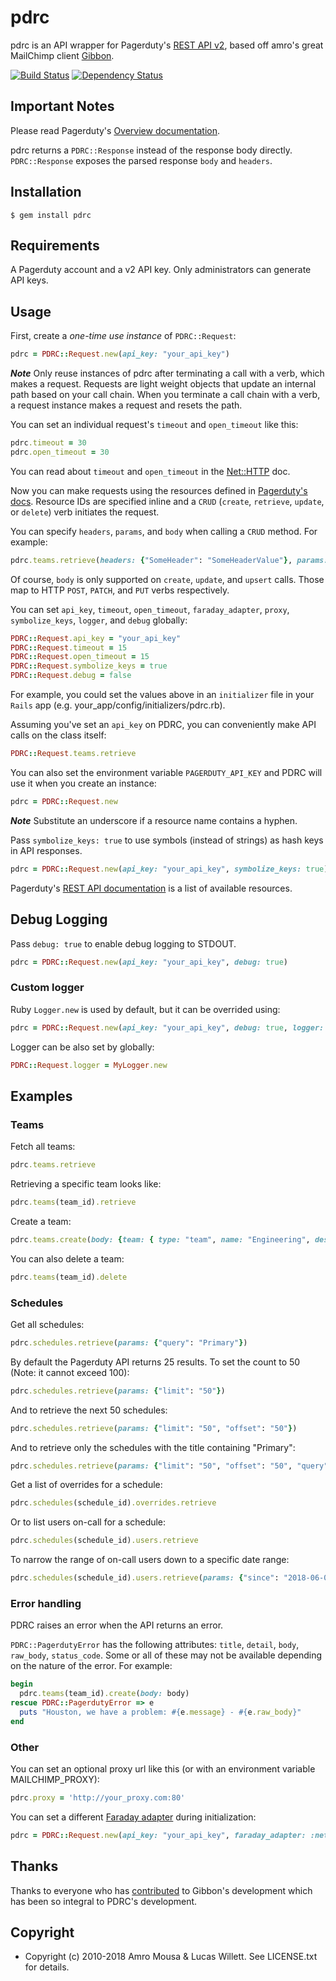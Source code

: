 # pdrc

pdrc is an API wrapper for Pagerduty's [REST API v2](https://v2.developer.pagerduty.com/docs/rest-api), based off amro's great MailChimp client [Gibbon](https://github.com/amro/gibbon).

[![Build Status](https://secure.travis-ci.org/ltw/pdrc.svg)](http://travis-ci.org/ltw/pdrc)
[![Dependency Status](https://gemnasium.com/ltw/pdrc.svg)](https://gemnasium.com/ltw/pdrc)

## Important Notes

Please read Pagerduty's [Overview documentation](https://v2.developer.pagerduty.com/docs/rest-api).

pdrc returns a `PDRC::Response` instead of the response body directly. `PDRC::Response` exposes the parsed response `body` and `headers`.

## Installation

    $ gem install pdrc

## Requirements

A Pagerduty account and a v2 API key. Only administrators can generate API keys.

## Usage

First, create a *one-time use instance* of `PDRC::Request`:

```ruby
pdrc = PDRC::Request.new(api_key: "your_api_key")
```

***Note*** Only reuse instances of pdrc after terminating a call with a verb, which makes a request. Requests are light weight objects that update an internal path based on your call chain. When you terminate a call chain with a verb, a request instance makes a request and resets the path.

You can set an individual request's `timeout` and `open_timeout` like this:

```ruby
pdrc.timeout = 30
pdrc.open_timeout = 30
```

You can read about `timeout` and `open_timeout` in the [Net::HTTP](https://ruby-doc.org/stdlib-2.3.3/libdoc/net/http/rdoc/Net/HTTP.html) doc.

Now you can make requests using the resources defined in [Pagerduty's docs](https://v2.developer.pagerduty.com/v2/page/api-reference). Resource IDs are specified inline and a `CRUD` (`create`, `retrieve`, `update`, or `delete`) verb initiates the request.

You can specify `headers`, `params`, and `body` when calling a `CRUD` method. For example:

```ruby
pdrc.teams.retrieve(headers: {"SomeHeader": "SomeHeaderValue"}, params: {"query_param": "query_param_value"})
```

Of course, `body` is only supported on `create`, `update`, and `upsert` calls. Those map to HTTP `POST`, `PATCH`, and `PUT` verbs respectively.

You can set `api_key`, `timeout`, `open_timeout`, `faraday_adapter`, `proxy`, `symbolize_keys`, `logger`, and `debug` globally:

```ruby
PDRC::Request.api_key = "your_api_key"
PDRC::Request.timeout = 15
PDRC::Request.open_timeout = 15
PDRC::Request.symbolize_keys = true
PDRC::Request.debug = false
```

For example, you could set the values above in an `initializer` file in your `Rails` app (e.g. your\_app/config/initializers/pdrc.rb).

Assuming you've set an `api_key` on PDRC, you can conveniently make API calls on the class itself:

```ruby
PDRC::Request.teams.retrieve
```

You can also set the environment variable `PAGERDUTY_API_KEY` and PDRC will use it when you create an instance:

```ruby
pdrc = PDRC::Request.new
```

***Note*** Substitute an underscore if a resource name contains a hyphen.

Pass `symbolize_keys: true` to use symbols (instead of strings) as hash keys in API responses.

```ruby
pdrc = PDRC::Request.new(api_key: "your_api_key", symbolize_keys: true)
```

Pagerduty's [REST API documentation](https://v2.developer.pagerduty.com/v2/page/api-reference) is a list of available resources.

## Debug Logging

Pass `debug: true` to enable debug logging to STDOUT.

```ruby
pdrc = PDRC::Request.new(api_key: "your_api_key", debug: true)
```

### Custom logger

Ruby `Logger.new` is used by default, but it can be overrided using:

```ruby
pdrc = PDRC::Request.new(api_key: "your_api_key", debug: true, logger: MyLogger.new)
```

Logger can be also set by globally:

```ruby
PDRC::Request.logger = MyLogger.new
```

## Examples

### Teams

Fetch all teams:

```ruby
pdrc.teams.retrieve
```

Retrieving a specific team looks like:

```ruby
pdrc.teams(team_id).retrieve
```

Create a team:

```ruby
pdrc.teams.create(body: {team: { type: "team", name: "Engineering", description: "The engineering team"}})
```

You can also delete a team:

```ruby
pdrc.teams(team_id).delete
```

### Schedules

Get all schedules:

```ruby
pdrc.schedules.retrieve(params: {"query": "Primary"})
```

By default the Pagerduty API returns 25 results. To set the count to 50 (Note: it cannot exceed 100):

```ruby
pdrc.schedules.retrieve(params: {"limit": "50"})
```

And to retrieve the next 50 schedules:

```ruby
pdrc.schedules.retrieve(params: {"limit": "50", "offset": "50"})
```

And to retrieve only the schedules with the title containing "Primary":

```ruby
pdrc.schedules.retrieve(params: {"limit": "50", "offset": "50", "query": "Primary"})
```

Get a list of overrides for a schedule:

```ruby
pdrc.schedules(schedule_id).overrides.retrieve
```

Or to list users on-call for a schedule:

```ruby
pdrc.schedules(schedule_id).users.retrieve
```

To narrow the range of on-call users down to a specific date range:

```ruby
pdrc.schedules(schedule_id).users.retrieve(params: {"since": "2018-06-01T00:00:00Z", "until": "2018-09-01T00:00:00Z"})
```

### Error handling

PDRC raises an error when the API returns an error.

`PDRC::PagerdutyError` has the following attributes: `title`, `detail`, `body`, `raw_body`, `status_code`. Some or all of these may not be
available depending on the nature of the error. For example:

```ruby
begin
  pdrc.teams(team_id).create(body: body)
rescue PDRC::PagerdutyError => e
  puts "Houston, we have a problem: #{e.message} - #{e.raw_body}"
end
```

### Other

You can set an optional proxy url like this (or with an environment variable MAILCHIMP_PROXY):

```ruby
pdrc.proxy = 'http://your_proxy.com:80'
```

You can set a different [Faraday adapter](https://github.com/lostisland/faraday) during initialization:

```ruby
pdrc = PDRC::Request.new(api_key: "your_api_key", faraday_adapter: :net_http)
```

## Thanks

Thanks to everyone who has [contributed](https://github.com/amro/gibbon/contributors) to Gibbon's development which has been so integral to PDRC's development.

## Copyright

* Copyright (c) 2010-2018 Amro Mousa & Lucas Willett. See LICENSE.txt for details.
